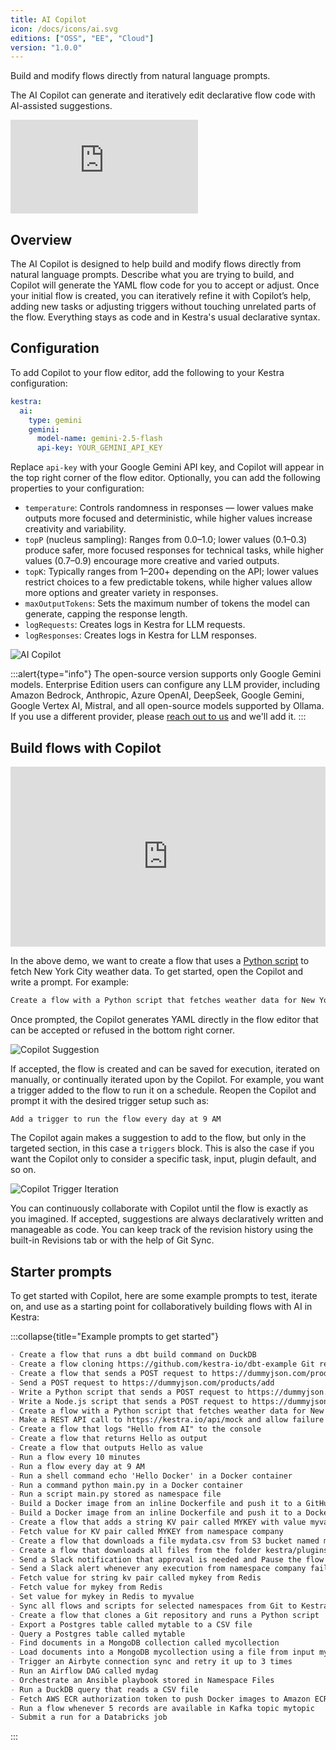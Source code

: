 ```yaml
---
title: AI Copilot
icon: /docs/icons/ai.svg
editions: ["OSS", "EE", "Cloud"]
version: "1.0.0"
---
```


Build and modify flows directly from natural language prompts.

The AI Copilot can generate and iteratively edit declarative flow code with AI-assisted suggestions.

<div class="video-container">
  <iframe src="https://youtube.com/embed/nNEb5DZB-xo" title="YouTube video player" frameborder="0" allow="accelerometer; autoplay; clipboard-write; encrypted-media; gyroscope; picture-in-picture; web-share" referrerpolicy="strict-origin-when-cross-origin" allowfullscreen></iframe>
</div>

## Overview

The AI Copilot is designed to help build and modify flows directly from natural language prompts. Describe what you are trying to build, and Copilot will generate the YAML flow code for you to accept or adjust. Once your initial flow is created, you can iteratively refine it with Copilot’s help, adding new tasks or adjusting triggers without touching unrelated parts of the flow. Everything stays as code and in Kestra's usual declarative syntax.

## Configuration

To add Copilot to your flow editor, add the following to your Kestra configuration:

```yaml
kestra:
  ai:
    type: gemini
    gemini:
      model-name: gemini-2.5-flash
      api-key: YOUR_GEMINI_API_KEY
```

Replace `api-key` with your Google Gemini API key, and Copilot will appear in the top right corner of the flow editor. Optionally, you can add the following properties to your configuration:

- `temperature`: Controls randomness in responses — lower values make outputs more focused and deterministic, while higher values increase creativity and variability.
- `topP` (nucleus sampling): Ranges from 0.0–1.0; lower values (0.1–0.3) produce safer, more focused responses for technical tasks, while higher values (0.7–0.9) encourage more creative and varied outputs.
- `topK`: Typically ranges from 1–200+ depending on the API; lower values restrict choices to a few predictable tokens, while higher values allow more options and greater variety in responses.
- `maxOutputTokens`: Sets the maximum number of tokens the model can generate, capping the response length.
- `logRequests`: Creates logs in Kestra for LLM requests.
- `logResponses`: Creates logs in Kestra for LLM responses.

![AI Copilot](/docs/ai-tools/ai-copilot.png)

:::alert{type="info"}
The open-source version supports only Google Gemini models. Enterprise Edition users can configure any LLM provider, including Amazon Bedrock, Anthropic, Azure OpenAI, DeepSeek, Google Gemini, Google Vertex AI, Mistral, and all open-source models supported by Ollama. If you use a different provider, please [reach out to us](https://kestra.io/demo) and we'll add it.
:::

## Build flows with Copilot

<div style="position: relative; padding-bottom: calc(48.95833333333333% + 41px); height: 0; width: 100%;"><iframe src="https://demo.arcade.software/kvO69FrLnnXVsMkrLi7T?embed&embed_mobile=tab&embed_desktop=inline&show_copy_link=true" title="Flows | Kestra EE" frameborder="0" loading="lazy" webkitallowfullscreen mozallowfullscreen allowfullscreen allow="clipboard-write" style="position: absolute; top: 0; left: 0; width: 100%; height: 100%; color-scheme: light;" ></iframe></div>

In the above demo, we want to create a flow that uses a [Python script](/plugins/tasks/io.kestra.plugin.scripts.python.Script) to fetch New York City weather data. To get started, open the Copilot and write a prompt. For example:

```txt
Create a flow with a Python script that fetches weather data for New York City
```

Once prompted, the Copilot generates YAML directly in the flow editor that can be accepted or refused in the bottom right corner.

![Copilot Suggestion](/docs/ai-tools/copilot-suggestion.png)

If accepted, the flow is created and can be saved for execution, iterated on manually, or continually iterated upon by the Copilot. For example, you want a trigger added to the flow to run it on a schedule. Reopen the Copilot and prompt it with the desired trigger setup such as:

```txt
Add a trigger to run the flow every day at 9 AM
```

The Copilot again makes a suggestion to add to the flow, but only in the targeted section, in this case a `triggers` block. This is also the case if you want the Copilot only to consider a specific task, input, plugin default, and so on.

![Copilot Trigger Iteration](/docs/ai-tools/copilot-trigger.png)

You can continuously collaborate with Copilot until the flow is exactly as you imagined. If accepted, suggestions are always declaratively written and manageable as code. You can keep track of the revision history using the built-in Revisions tab or with the help of Git Sync.

## Starter prompts

To get started with Copilot, here are some example prompts to test, iterate on, and use as a starting point for collaboratively building flows with AI in Kestra:

:::collapse{title="Example prompts to get started"}
```markdown
- Create a flow that runs a dbt build command on DuckDB
- Create a flow cloning https://github.com/kestra-io/dbt-example Git repository from a main branch, then add a dbt CLI task using DuckDB backend that will run dbt build command for that cloned repository using my_dbt_project profile and dev target. The dbt project is located in the root directory so no dbt project needs to be configured.
- Create a flow that sends a POST request to https://dummyjson.com/products/add
- Send a POST request to https://dummyjson.com/products/add
- Write a Python script that sends a POST request to https://dummyjson.com/products/add
- Write a Node.js script that sends a POST request to https://dummyjson.com/products/add
- Create a flow with a Python script that fetches weather data for New York City
- Make a REST API call to https://kestra.io/api/mock and allow failure
- Create a flow that logs "Hello from AI" to the console
- Create a flow that returns Hello as output
- Create a flow that outputs Hello as value
- Run a flow every 10 minutes
- Run a flow every day at 9 AM
- Run a shell command echo 'Hello Docker' in a Docker container
- Run a command python main.py in a Docker container
- Run a script main.py stored as namespace file
- Build a Docker image from an inline Dockerfile and push it to a GitHub Container Registry
- Build a Docker image from an inline Dockerfile and push it to a DockerHub Container Registry
- Create a flow that adds a string KV pair called MYKEY with value myvalue to namespace company
- Fetch value for KV pair called MYKEY from namespace company
- Create a flow that downloads a file mydata.csv from S3 bucket named mybucket
- Create a flow that downloads all files from the folder kestra/plugins/ from S3 bucket mybucket in us-east-1
- Send a Slack notification that approval is needed and Pause the flow for manual approval
- Send a Slack alert whenever any execution from namespace company fails
- Fetch value for string kv pair called mykey from Redis
- Fetch value for mykey from Redis
- Set value for mykey in Redis to myvalue
- Sync all flows and scripts for selected namespaces from Git to Kestra
- Create a flow that clones a Git repository and runs a Python script
- Export a Postgres table called mytable to a CSV file
- Query a Postgres table called mytable
- Find documents in a MongoDB collection called mycollection
- Load documents into a MongoDB mycollection using a file from input mydata
- Trigger an Airbyte connection sync and retry it up to 3 times
- Run an Airflow DAG called mydag
- Orchestrate an Ansible playbook stored in Namespace Files
- Run a DuckDB query that reads a CSV file
- Fetch AWS ECR authorization token to push Docker images to Amazon ECR
- Run a flow whenever 5 records are available in Kafka topic mytopic
- Submit a run for a Databricks job
```

:::
